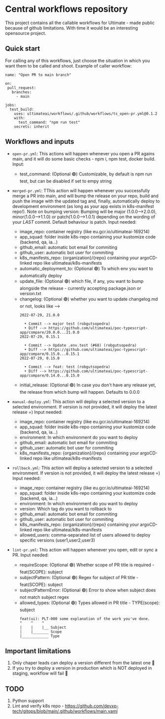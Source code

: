 # Central workflows repository

This project contains all the callable workflows for Ultimate - made public because of github limitations. With time it would be an interesting opensource project. 

## Quick start

For calling any of this workflows, just choose the situation in which you want them to be called and shoot. Example of caller workflow:

```
name: "Open PR to main branch"

on:
 pull_request:
   branches:
     - main

jobs:
  test_build:
    uses: ultimateai/workflows/.github/workflows/ts_open-pr.yml@0.1.2
    with:
      test_command: "npm run test"
    secrets: inherit
```

## Workflows and inputs

-   `open-pr.yml`: This actions will happen whenever you open a PR agains main, and it will do some basic checks - npm i, npm test, docker build.
Input:
    - test_command: (Optional 🟣) Customizable, by default is npm run test, but can be disabled if set to empy string
-   `merged-pr.yml`: TThis action will happen whenever you successfully merge a PR into main, and will bump the release on your repo, build and push the image with the updated tag and, finally, automatically deploy to development environment (as long as your app exists in k8s-manifest repo!). Note on bumping version: Bumping will be major (1.0.0-->2.0.0), minor(1.0.0-->1.1.0) or patch(1.0.0-->1.0.1) depending on the wording of your _LAST_ commit. Default behaviour is patch. 
Input needed:
    - image_repo: container registry (like eu.gcr.io/ultimateai-169214)
    - app_squad: folder inside k8s-repo containing your kustomize code (backend, qa, ia...)
    - github_email: automatic bot email for commiting 
    - github_user: automatic bot user for commiting 
    - k8s_manifests_repo: {organization}/{repo} containing your argoCD-linked repo like ultimateai/k8s-manifests
    - automatic_deployment_to: (Optional 🟣) To which env you want to automatically deploy
    - update_file: (Optional 🟣) which file, if any, you want to bump alongside the release - currently accepting package.json or version.txt
    - changelog: (Optional 🟣) whether you want to update changelog.md or not, looks like --> 
      ```
      2022-07-29, 21.0.0

        • Commit --> major test (robgutsopedra)
        • Diff --> https://github.com/ultimateai/poc-typescript-app/compare/20.0.0...21.0.0
      2022-07-29, 0.15.1

        • Commit --> Update .env.test (#68) (robgutsopedra)
        • Diff --> https://github.com/ultimateai/poc-typescript-app/compare/0.15.0...0.15.1
      2022-07-29, 0.15.0

        • Commit --> feat: test (robgutsopedra)
        • Diff --> https://github.com/ultimateai/poc-typescript-app/compare/0.14.0...0.15.0
      ```
    - initial_release: (Optional 🟣) In case you don't have any release yet, the release from which bump will happen. Defaults to 0.0.0
-   `manual-deploy.yml`: This action will deploy a selected version to a selected environment. If version is not provided, it will deploy the latest release =)
Input needed:
    - image_repo: container registry (like eu.gcr.io/ultimateai-169214)
    - app_squad: folder inside k8s-repo containing your kustomize code (backend, qa, ia...)
    - environment: In which environment do you want to deploy
    - github_email: automatic bot email for commiting 
    - github_user: automatic bot user for commiting 
    - k8s_manifests_repo: {organization}/{repo} containing your argoCD-linked repo like ultimateai/k8s-manifests

-   `rollback.yml`: This action will deploy a selected version to a selected environment. If version is not provided, it will deploy the latest release =)
Input needed:
    - image_repo: container registry (like eu.gcr.io/ultimateai-169214)
    - app_squad: folder inside k8s-repo containing your kustomize code (backend, qa, ia...)
    - environment: In which environment do you want to deploy
    - version: Which tag do you want to rollback to
    - github_email: automatic bot email for commiting 
    - github_user: automatic bot user for commiting 
    - k8s_manifests_repo: {organization}/{repo} containing your argoCD-linked repo like ultimateai/k8s-manifests
    - allowed_users: comma-separated list of users allowed to deploy specific versions (user1,user2,user3)

-   `lint-pr.yml`: This action will happen whenever you open, edit or sync a PR. 
Input needed:   
    - requireScope: (Optional 🟣) Whether scope of PR title is required - feat(SCOPE): subject
    - subjectPattern: (Optional 🟣) Regex for subject of PR title - feat(SCOPE): subject
    - subjectPatternError: (Optional 🟣) Error to show when subject does not match subject regex
    - allowed_types: (Optional 🟣) Types allowed in PR title - TYPE(scope): subject  
      ```
      feat(ui): PLT-000 some explanation of the work you've done.
      ^    ^    ^
      |    |    |__ Subject
      |    |_______ Scope
      |____________ Type
      ```
  

## Important limitations
1. Only chaper leads can deploy a version different from the latest one 🔴
2. If you try to deploy a version in production which is NOT deployed in staging, workflow will fail 🔴


## TODO
1. Python support
2. Lint and verify k8s repo - https://github.com/devxp-tech/gitops/blob/main/.github/workflows/main.yaml
